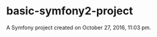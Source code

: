 basic-symfony2-project
======================

A Symfony project created on October 27, 2016, 11:03 pm.
